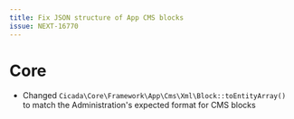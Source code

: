 ```yaml
---
title: Fix JSON structure of App CMS blocks
issue: NEXT-16770
---
```

# Core
* Changed `Cicada\Core\Framework\App\Cms\Xml\Block::toEntityArray()` to match the Administration's expected format for CMS blocks
